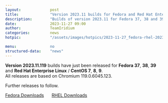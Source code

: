 ```yaml
---
layout: 			post
title:  			"Version 2023.11 builds for Fedora and Red Hat Enterprise Linux / CentOS released"
description: 		"Builds of version 2023.11 for Fedora 37, 38 and 39, as well as Red Hat Enterprise Linux and CentOS 7, 8 and 9 have just been released."
date:	 			2023-11-27 09:00
author:				TeamIridium
categories:			news
hotpic:				"/assets/images/hotpics/2023-11-27_fedora-rhel-2023-11.jpg"

menu: 				no
structured-data:	"news"
---
```

**Version 2023.11.119** builds have just been released for **Fedora 37**, **38**, **39** and **Red Hat Enterprise Linux** / **CentOS 7**, **8**, **9**.    
All releases are based on Chromium 119.0.6045.123.   

Further releases to follow.

<a style="margin-right:1.5em;margin-bottom:1.5em;" href="/downloads/fedora" class="button download" title="download Iridium Browser for Fedora">Fedora Downloads</a> <a href="/downloads/rhel" class="button download" title="download Iridium Browser for Red Hat Enterprise Linux / CentOS">RHEL Downloads</a>
